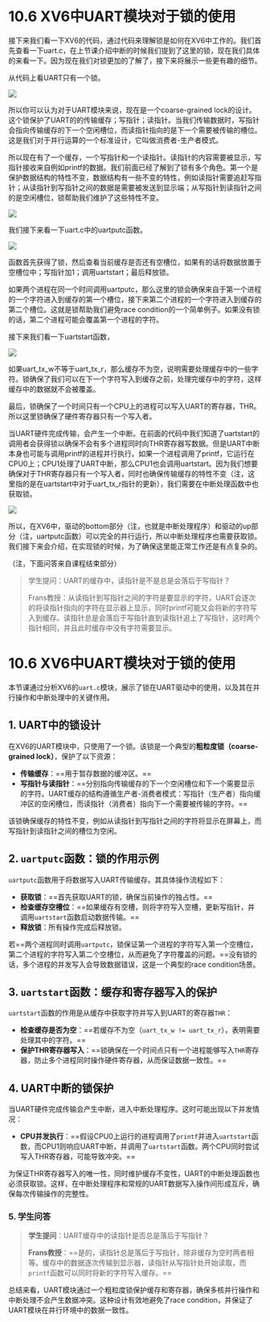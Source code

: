 # 10.6 XV6中UART模块对于锁的使用

接下来我们看一下XV6的代码，通过代码来理解锁是如何在XV6中工作的。我们首先查看一下uart.c，在上节课介绍中断的时候我们提到了这里的锁，现在我们具体的来看一下。因为现在我们对锁更加的了解了，接下来将展示一些更有趣的细节。

从代码上看UART只有一个锁。

![](<../.gitbook/assets/image (546).png>)

所以你可以认为对于UART模块来说，现在是一个coarse-grained lock的设计。这个锁保护了UART的的传输缓存；写指针；读指针。当我们传输数据时，写指针会指向传输缓存的下一个空闲槽位，而读指针指向的是下一个需要被传输的槽位。这是我们对于并行运算的一个标准设计，它叫做消费者-生产者模式。

所以现在有了一个缓存，一个写指针和一个读指针。读指针的内容需要被显示，写指针接收来自例如printf的数据。我们前面已经了解到了锁有多个角色。第一个是保护数据结构的特性不变，数据结构有一些不变的特性，例如读指针需要追赶写指针；从读指针到写指针之间的数据是需要被发送到显示端；从写指针到读指针之间的是空闲槽位，锁帮助我们维护了这些特性不变。

![](<../.gitbook/assets/image (420).png>)

我们接下来看一下uart.c中的uartputc函数。

![](<../.gitbook/assets/image (494) (1) (1).png>)

函数首先获得了锁，然后查看当前缓存是否还有空槽位，如果有的话将数据放置于空槽位中；写指针加1；调用uartstart；最后释放锁。

如果两个进程在同一个时间调用uartputc，那么这里的锁会确保来自于第一个进程的一个字符进入到缓存的第一个槽位，接下来第二个进程的一个字符进入到缓存的第二个槽位。这就是锁帮助我们避免race condition的一个简单例子。如果没有锁的话，第二个进程可能会覆盖第一个进程的字符。

接下来我们看一下uartstart函数，

![](<../.gitbook/assets/image (579).png>)

如果uart\_tx\_w不等于uart\_tx\_r，那么缓存不为空，说明需要处理缓存中的一些字符。锁确保了我们可以在下一个字符写入到缓存之前，处理完缓存中的字符，这样缓存中的数据就不会被覆盖。

最后，锁确保了一个时间只有一个CPU上的进程可以写入UART的寄存器，THR。所以这里锁确保了硬件寄存器只有一个写入者。

当UART硬件完成传输，会产生一个中断。在前面的代码中我们知道了uartstart的调用者会获得锁以确保不会有多个进程同时向THR寄存器写数据。但是UART中断本身也可能与调用printf的进程并行执行。如果一个进程调用了printf，它运行在CPU0上；CPU1处理了UART中断，那么CPU1也会调用uartstart。因为我们想要确保对于THR寄存器只有一个写入者，同时也确保传输缓存的特性不变（注，这里指的是在uartstart中对于uart\_tx\_r指针的更新），我们需要在中断处理函数中也获取锁。

![](<../.gitbook/assets/image (516).png>)

所以，在XV6中，驱动的bottom部分（注，也就是中断处理程序）和驱动的up部分（注，uartputc函数）可以完全的并行运行，所以中断处理程序也需要获取锁。我们接下来会介绍，在实现锁的时候，为了确保这里能正常工作还是有点复杂的。

（注，下面问答来自课程结束部分）

> 学生提问：UART的缓存中，读指针是不是总是会落后于写指针？
>
> Frans教授：从读指针到写指针之间的字符是要显示的字符，UART会逐次的将读指针指向的字符在显示器上显示，同时printf可能又会将新的字符写入到缓存。读指针总是会落后于写指针直到读指针追上了写指针，这时两个指针相同，并且此时缓存中没有字符需要显示。



# 10.6 XV6中UART模块对于锁的使用

本节课通过分析XV6的`uart.c`模块，展示了锁在UART驱动中的使用，以及其在并行操作和中断处理中的关键作用。

## 1. UART中的锁设计

在XV6的UART模块中，只使用了一个锁。该锁是一个典型的**粗粒度锁（coarse-grained lock）**，保护了以下资源：

- **传输缓存**：==用于暂存数据的缓冲区。==
- **写指针与读指针**：==分别指向传输缓存的下一个空闲槽位和下一个需要显示的字符。UART缓存的结构遵循生产者-消费者模式：写指针（生产者）指向缓冲区的空闲槽位，而读指针（消费者）指向下一个需要被传输的字符。==

该锁确保缓存的特性不变，例如从读指针到写指针之间的字符将显示在屏幕上，而写指针到读指针之间的槽位为空闲。

## 2. `uartputc`函数：锁的作用示例

`uartputc`函数用于将数据写入UART传输缓存。其具体操作流程如下：

- **获取锁**：==首先获取UART的锁，确保当前操作的独占性。==
- **检查缓存空槽位**：==如果缓存有空槽，则将字符写入空槽，更新写指针，并调用`uartstart`函数启动数据传输。==
- **释放锁**：所有操作完成后释放锁。

若==两个进程同时调用`uartputc`，锁保证第一个进程的字符写入第一个空槽位，第二个进程的字符写入第二个空槽位，从而避免了字符覆盖的问题。==没有锁的话，多个进程的并发写入会导致数据错误，这是一个典型的race condition场景。

## 3. `uartstart`函数：缓存和寄存器写入的保护

`uartstart`函数的作用是从缓存中获取字符并写入到UART的寄存器`THR`：

- **检查缓存是否为空**：==若缓存不为空（`uart_tx_w != uart_tx_r`），表明需要处理其中的字符。==
- **保护THR寄存器写入**：==锁确保在一个时间点只有一个进程能够写入`THR`寄存器，防止多个进程同时操作硬件寄存器，从而保证数据一致性。==

## 4. UART中断的锁保护

当UART硬件完成传输会产生中断，进入中断处理程序。这时可能出现以下并发情况：

- **CPU并发执行**：==假设CPU0上运行的进程调用了`printf`并进入`uartstart`函数，而CPU1则响应UART中断，并调用了`uartstart`函数。两个CPU同时尝试写入THR寄存器，可能导致冲突。==

为保证THR寄存器写入的唯一性，同时维护缓存不变性，UART的中断处理函数也必须获取锁。这样，在中断处理程序和常规的UART数据写入操作间形成互斥，确保每次传输操作的完整性。

### 5. 学生问答

> **学生提问**：UART缓存中的读指针是否总是落后于写指针？
>
> **Frans教授**：==是的，读指针总是落后于写指针，除非缓存为空时两者相等。缓存中的数据逐次传输到显示器，读指针从写指针处开始读取，而`printf`函数可以同时将新的字符写入缓存。==

总结来看，UART模块通过一个粗粒度锁保护缓存和寄存器，确保多核并行操作和中断处理不会产生数据冲突。这种设计有效地避免了race condition，并保证了UART模块在并行环境中的数据一致性。
